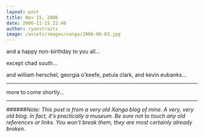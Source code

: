 ```yaml
---
layout: post
title: Nov 15, 2006
date: 2006-11-15 22:40
author: ryanstraits
image: /assets/images/xanga/2006-06-03.jpg
---
```


and a happy non-birthday to you all...

except chad south...

and william herschel, georgia o'keefe, petula clark, and kevin eubanks...

---

more to come shortly...

---

######*Note: This post is from a very old Xanga blog of mine. A very, very old blog. In fact, it's practically a museum. Be sure not to touch any old references or links. You won't break them, they are most certainly already broken.*
